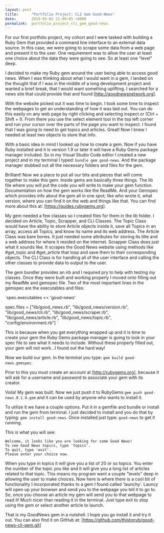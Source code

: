 ```yaml
---
layout: post
title:      "Portfolio Project: CLI Gem Good-News"
date:       2019-05-02 21:09:05 +0000
permalink:  portfolio_project_cli_gem_good-news
---
```



For our first portfolio project, my cohort and I were tasked with building  a Ruby Gem that provided a command line interface to an external data source. In this case, we were going to scrape some data from a web page and present it to the user. One requirement was to allow the user at least one choice about the data they were going to see. So at least one "level" deep.

I decided to make my Ruby gem around the user being able to access good news. When I was thinking about what I would want in a gem, I landed on the thought that if I was in the middle of a long development project and wanted a brief break, that I would want something uplifting. I searched for a news site that could provide that and found [http://goodnewsnetwork.org].  

With the website picked out it was time to begin. I took some time to inspect the webpages to get an understanding of how it was laid out.  You can do this easily on any web page by right clicking and selecting inspect or (Ctrl + Shift + I). From there you use the select element tool in the top left corner and run your cursor over the parts of the page you want to inspect.  I found that I was going to need to get topics and articles. Great! Now I knew I needed at least two objects to store that info.

With a basic idea in mind I looked up how to create a gem. Now if you have Ruby installed and it is version 1.9 or later it will have a Ruby Gems package manager included. So in my Visual Studio Code editor I created a new project and in my terminal I typed: `bundle gem good-news`. And the package manager stubbed out all the necessary folders and files for the gem.

Brilliant! Now we a place to put all our bits and pieces that will come together to make this gem. Inside gems are basically three things. The lib file where you will put the code you will write to make your gem function. Documentation on how the gem works like the ReadMe. And your Gemspec which provides info about the gem all in one spot; like who wrote it, what version, where you can find it on the web and things like that. You can find more about this at: [https://guides.rubygems.org].

My gem needed a few classes so I created files for them in the lib folder. I decided on Article, Topic, Scrapper, and CLI Classes.  The Topic Class would have the ability to store Article objects inside it, save all Topics in an array, access all Topics, and know its name and its web address. The Article Class was bare bones.  It just needed some attributes for storing its title and a web address for where it resided on the internet. Scrapper Class does just what it sounds like. It scrapes the Good News website using methods like #get_topic and #get_article that loop and save them to their corresponding objects. The CLI Class is for handling all of the user interface and calling the other classes to provide data to output to the user.

The gem bundler provides an irb and I required pry to help with testing my classes. Once they were built and working properly I moved onto filling out my ReadMe and gemspec file. Two of the most important lines in the gemspec are the executables and files: 

`spec.executables << 'good-news'

  spec.files         = ["lib/good_news.rb", "lib/good_news/version.rb", "lib/good_news/cli.rb", "lib/good_news/scraper.rb", "lib/good_news/article.rb", "lib/good_news/topic.rb", "config/environment.rb"]
`

This is because when you get everything wrapped up and it is time to create your gem the Ruby Gems package manager is going to look in your spec file to see what it needs to include. Without these properly filled out, your gem will not work...I found out the hard way!

Now we build our gem. In the terminal you type: `gem build good-news.gemspec`. 

Prior to this you must create an account at [http://rubygems.org], because it will ask for a username and password to associate your gem with its creator.

Voila! My gem was built. Now we just push it to RubyGems `gem push good-news.0.1.0.gem` and it can be used by anyone who wants to install it.

To utilize it we have a couple options. Put it in a gemfile and bundle or install and run the gem from terminal.  I just decided to install and you do that by typing: `gem install good-news`.  Once installed just type: `good-news` to get it running.

This is what you will see:
```
Welcome, it looks like you are looking for some Good News!
To see Good News topics, type 'topics'.
To quit, type 'exit'.
Please enter your choice now.
```

When you type in topics it will give you a list of 20 or so topics. You enter the number of the topic you like and it will give you a long list of articles related to that topic.  This means my program went a couple "levels" deep in allowing the user to make choices.  Now here is where there is a cool bit of functionality I incorporated thanks to a gem I found called 'launchy'. Launcy will open up your browser and send you to the webpage you tell it to go to. So, once you choose an article my gem will send you to that webpage to read it!  Much nicer than reading it in the terminal. Just type exit to stop using the gem or select another article to launch.

That is my GoodNews gem in a nutshell. I hope you go install it and try it out. 
You can also find it on GitHub at: [https://github.com/thistonyb/good-news-cli-gem.git]
























